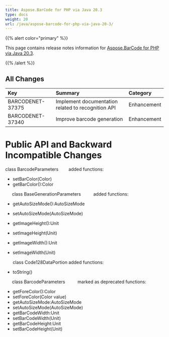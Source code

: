 ```yaml
---
title: Aspose.BarCode for PHP via Java 20.3
type: docs
weight: 20
url: /java/aspose-barcode-for-php-via-java-20-3/
---
```


{{% alert color="primary" %}} 

This page contains release notes information for [Aspose.BarCode for PHP via Java 20.3](https://downloads.aspose.com/barcode/phpjava/new-releases/aspose.barcode-for-php-via-java-20.3/).

{{% /alert %}} 
## **All Changes**

|**Key**|**Summary**|**Category**|
| :- | :- | :- |
|BARCODENET-37375|Implement documentation related to recognition API  |Enhancement|
|BARCODENET-37340|Improve barcode generation|Enhancement|
# **Public API and Backward Incompatible Changes**
class BarcodeParameters
`    `added functions:

- setBarColor(Color)
- getBarColor():Color

`   `class BaseGenerationParameters
`     `added functions:

- getAutoSizeMode():AutoSizeMode
- setAutoSizeMode(AutoSizeMode)
- getImageHeight():Unit
- setImageHeight(Unit)
- getImageWidth():Unit
- setImageWidth(Unit)

  class Code128DataPortion
  added functions:
- toString()

`   `class BarcodeParameters
`     `marked as deprecated functions:

- getForeColor():Color
- setForeColor(Color value)
- getAutoSizeMode:AutoSizeMode
- setAutoSizeMode(AutoSizeMode)
- getBarCodeWidth:Unit
- setBarCodeWidth(Unit)
- getBarCodeHeight:Unit
- setBarCodeHeight(Unit)
